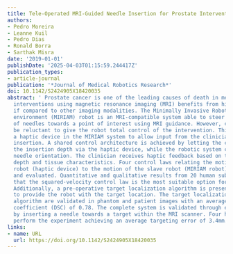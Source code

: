 ```yaml
---
title: Tele-Operated MRI-Guided Needle Insertion for Prostate Interventions
authors:
- Pedro Moreira
- Leanne Kuil
- Pedro Dias
- Ronald Borra
- Sarthak Misra
date: '2019-01-01'
publishDate: '2025-04-03T01:15:59.244417Z'
publication_types:
- article-journal
publication: '*Journal of Medical Robotics Research*'
doi: 10.1142/S2424905X18420035
abstract: ' Prostate cancer is one of the leading causes of death in men. Prostate
  interventions using magnetic resonance imaging (MRI) benefits from high tissue contrast
  if compared to other imaging modalities. The Minimally Invasive Robotics In An MRI
  environment (MIRIAM) robot is an MRI-compatible system able to steer different types
  of needles towards a point of interest using MRI guidance. However, clinicians can
  be reluctant to give the robot total control of the intervention. This work integrates
  a haptic device in the MIRIAM system to allow input from the clinician during the
  insertion. A shared control architecture is achieved by letting the clinician control
  the insertion depth via the haptic device, while the robotic system controls the
  needle orientation. The clinician receives haptic feedback based on the insertion
  depth and tissue characteristics. Four control laws relating the motion of the master
  robot (haptic device) to the motion of the slave robot (MIRIAM robot) are presented
  and evaluated. Quantitative and qualitative results from 20 human subjects demonstrate
  that the squared-velocity control law is the most suitable option for our application.
  Additionally, a pre-operative target localization algorithm is presented in order
  to provide the robot with the target location. The target localization and reconstruction
  algorithm are validated in phantom and patient images with an average dice similarity
  coefficient (DSC) of 0.78. The complete system is validated through experiments
  by inserting a needle towards a target within the MRI scanner. Four human subjects
  perform the experiment achieving an average targeting error of 3.4mm. '
links:
- name: URL
  url: https://doi.org/10.1142/S2424905X18420035
---
```


